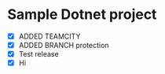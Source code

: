 # Sample Dotnet project
- [x] ADDED TEAMCITY
- [x] ADDED BRANCH protection
- [x] Test release
- [x] Hi 
